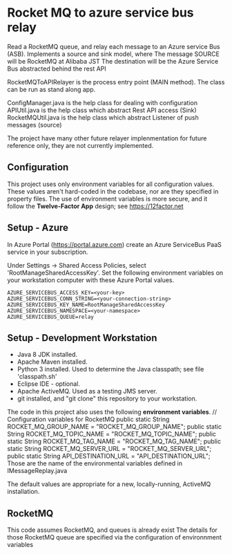 # Rocket MQ to azure service bus relay

Read a RocketMQ queue, and relay each message to an Azure service Bus (ASB).
Implements a source and sink model, where
  The message SOURCE will be RocketMQ at Alibaba JST
   The destination will be the Azure Service Bus abstracted behind the rest API

RocketMQToAPIRelayer is the process entry point (MAIN method). The class can be run as 
stand along app.  

ConfigManager.java is the help class for dealing with configuration
APIUtil.java       is the help class which abstract Rest API access (Sink)
RocketMQUtil.java  is the help class which abstract Listener of push messages (source)

The project have many other future relayer implenmentation for future reference only, they are not currently implemented.


## Configuration

This project uses only environment variables for all configuration values.
These values aren't hard-coded in the codebase, nor are they specified in
property files.  The use of environment variables is more secure, and it
follow the **Twelve-Factor App** design; see https://12factor.net



## Setup - Azure 

In Azure Portal (https://portal.azure.com) create an Azure ServiceBus
PaaS service in your subscription.

Under Settings -> Shared Access Policies, select 'RootManageSharedAccessKey'.
Set the following environment variables on your workstation computer
with these Azure Portal values.

```
AZURE_SERVICEBUS_ACCESS_KEY=<your-key>
AZURE_SERVICEBUS_CONN_STRING=<your-connection-string>
AZURE_SERVICEBUS_KEY_NAME=RootManageSharedAccessKey
AZURE_SERVICEBUS_NAMESPACE=<your-namespace>
AZURE_SERVICEBUS_QUEUE=relay
```

## Setup - Development Workstation

- Java 8 JDK installed.
- Apache Maven installed.
- Python 3 installed.  Used to determine the Java classpath; see file 'classpath.sh'
- Eclipse IDE - optional.
- Apache ActiveMQ.  Used as a testing JMS server.
- git installed, and "git clone" this repository to your workstation.

The code in this project also uses the following **environment variables**.
    // Configuration variables for RocketMQ
	public static String ROCKET_MQ_GROUP_NAME  = "ROCKET_MQ_GROUP_NAME";
	public static String ROCKET_MQ_TOPIC_NAME  =  "ROCKET_MQ_TOPIC_NAME";
	public static String ROCKET_MQ_TAG_NAME  =  "ROCKET_MQ_TAG_NAME";
	public static String ROCKET_MQ_SERVER_URL  = "ROCKET_MQ_SERVER_URL";
	public static String API_DESTINATION_URL = "API_DESTINATION_URL";
Those are the name of the environmental variables defined in IMessageReplay.java


The default values are appropriate for a new, locally-running, ActiveMQ installation.


## RocketMQ 
This code assumes RocketMQ, and queues is already exist
The details for those RocketMQ queue are specified via the configuration of environnment variables


